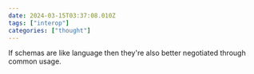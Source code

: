 ```yaml
---
date: 2024-03-15T03:37:08.010Z
tags: ["interop"]
categories: ["thought"]
---
```

If schemas are like language then they're also better negotiated through common usage.
